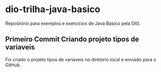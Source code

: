 # dio-trilha-java-basico
Repositório para exemplos e exercícios de Java Básico pela DIO.

## Primeiro Commit Criando projeto tipos de variaveis
Foi criado o projeto tipos de variaveis no diretorio local e enviado para o GitHub.
